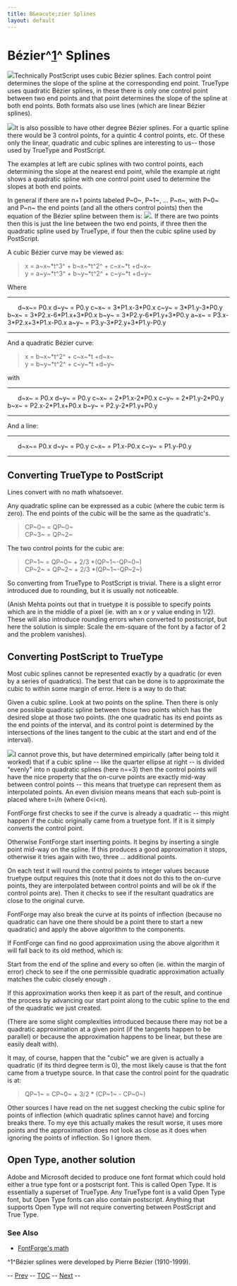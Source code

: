 ```yaml
---
title: B&eacute;zier Splines
layout: default
---
```



Bézier^[1](#bezier)^ Splines
============================

![](img/splines.gif)Technically PostScript uses cubic Bézier splines. Each
control point determines the slope of the spline at the corresponding
end point. TrueType uses quadratic Bézier splines, in these there is
only one control point between two end points and that point determines
the slope of the spline at both end points. Both formats also use lines
(which are linear Bézier splines).

![](img/quadbezier.gif)It is also possible to have other degree Bézier
splines. For a quartic spline there would be 3 control points, for a
quintic 4 control points, etc. Of these only the linear, quadratic and
cubic splines are interesting to us-- those used by TrueType and
PostScript.

The examples at left are cubic splines with two control points, each
determining the slope at the nearest end point, while the example at
right shows a quadratic spline with one control point used to determine
the slopes at both end points.

In general if there are n+1 points labeled P~0~, P~1~, ... P~n~, with
P~0~ and P~n~ the end points (and all the others control points) then
the equation of the Bézier spline between them is: ![](img/bezier.gif). If
there are two points then this is just the line between the two end
points, if three then the quadratic spline used by TrueType, if four
then the cubic spline used by PostScript.

A cubic Bézier curve may be viewed as:

> x = a~x~\*t^3^ + b~x~\*t^2^ + c~x~\*t +d~x~\
>  y = a~y~\*t^3^ + b~y~\*t^2^ + c~y~\*t +d~y~

Where

  ------- ---------------------------------- ----------------------------------
          d~x~= P0.x                         d~y~ = P0.y
          c~x~ = 3\*P1.x-3\*P0.x             c~y~ = 3\*P1.y-3\*P0.y
          b~x~ = 3\*P2.x-6\*P1.x+3\*P0.x     b~y~ = 3\*P2.y-6\*P1.y+3\*P0.y
          a~x~ = P3.x-3\*P2.x+3\*P1.x-P0.x   a~y~ = P3.y-3\*P2.y+3\*P1.y-P0.y
  ------- ---------------------------------- ----------------------------------

And a quadratic Bézier curve:

> x = b~x~\*t^2^ + c~x~\*t +d~x~\
>  y = b~y~\*t^2^ + c~y~\*t +d~y~

with

  ------- -------------------------- --------------------------
          d~x~ = P0.x                d~y~ = P0.y
          c~x~ = 2\*P1.x-2\*P0.x     c~y~ = 2\*P1.y-2\*P0.y
          b~x~ = P2.x-2\*P1.x+P0.x   b~y~ = P2.y-2\*P1.y+P0.y
  ------- -------------------------- --------------------------

And a line:

  ------- ------------------ ------------------
          d~x~= P0.x         d~y~ = P0.y
          c~x~ = P1.x-P0.x   c~y~ = P1.y-P0.y
  ------- ------------------ ------------------

Converting TrueType to PostScript
---------------------------------

Lines convert with no math whatsoever.

Any quadratic spline can be expressed as a cubic (where the cubic term
is zero). The end points of the cubic will be the same as the
quadratic's.

> CP~0~ = QP~0~\
>  CP~3~ = QP~2~

The two control points for the cubic are:

> CP~1~ = QP~0~ + 2/3 \*(QP~1~-QP~0~)\
>  CP~2~ = QP~2~ + 2/3 \*(QP~1~-QP~2~)

So converting from TrueType to PostScript is trivial. There is a slight
error introduced due to rounding, but it is usually not noticeable.

(Anish Mehta points out that in truetype it is possible to specify
points which are in the middle of a pixel (ie. with an x or y value
ending in 1/2). These will also introduce rounding errors when converted
to postscript, but here the solution is simple: Scale the em-square of
the font by a factor of 2 and the problem vanishes).

Converting PostScript to TrueType
---------------------------------

Most cubic splines cannot be represented exactly by a quadratic (or even
by a series of quadratics). The best that can be done is to approximate
the cubic to within some margin of error. Here is a way to do that:

Given a cubic spline. Look at two points on the spline. Then there is
only one possible quadratic spline between those two points which has
the desired slope at those two points. (the one quadratic has its end
points as the end points of the interval, and its control point is
determined by the intersections of the lines tangent to the cubic at the
start and end of the interval).

![](img/cubic2quad.png)I cannot prove this, but have determined empirically
(after being told it worked) that if a cubic spline -- like the quarter
ellipse at right -- is divided "evenly" into n quadratic splines (here
n==3) then the control points will have the nice property that the
on-curve points are exactly mid-way between control points -- this means
that truetype can represent them as interpolated points. An even
division means means that each sub-point is placed where t=i/n (where
0\<i\<n).

FontForge first checks to see if the curve is already a quadratic --
this might happen if the cubic originally came from a truetype font. If
it is it simply converts the control point.

Otherwise FontForge start inserting points. It begins by inserting a
single point mid-way on the spline. If this produces a good
approximation it stops, otherwise it tries again with two, three ...
additional points.

On each test it will round the control points to integer values because
truetype output requires this (note that it does not do this to the
on-curve points, they are interpolated between control points and will
be ok if the control points are). Then it checks to see if the resultant
quadratics are close to the original curve.

FontForge may also break the curve at its points of inflection (because
no quadratic can have one there should be a point there to start a new
quadratic) and apply the above algorithm to the components.

If FontForge can find no good approximation using the above algorithm it
will fall back to its old method, which is:

Start from the end of the spline and every so often (ie. within the
margin of error) check to see if the one permissible quadratic
approximation actually matches the cubic closely enough .

If this approximation works then keep it as part of the result, and
continue the process by advancing our start point along to the cubic
spline to the end of the quadratic we just created.

(There are some slight complexities introduced because there may not be
a quadratic approximation at a given point (if the tangents happen to be
parallel) or because the approximation happens to be linear, but these
are easily dealt with).

It may, of course, happen that the "cubic" we are given is actually a
quadratic (if its third degree term is 0), the most likely cause is that
the font came from a truetype source. In that case the control point for
the quadratic is at:

> QP~1~ = CP~0~ + 3/2 \* (CP~1~ - CP~0~)

Other sources I have read on the net suggest checking the cubic spline
for points of inflection (which quadratic splines cannot have) and
forcing breaks there. To my eye this actually makes the result worse, it
uses more points and the approximation does not look as close as it does
when ignoring the points of inflection. So I ignore them.

Open Type, another solution
---------------------------

Adobe and Microsoft decided to produce one font format which could hold
either a true type font or a postscript font. This is called Open Type.
It is essentially a superset of TrueType. Any TrueType font is a valid
Open Type font, but Open Type fonts can also contain postscript.
Anything that supports Open Type will not require converting between
PostScript and True Type.

### See Also

-   [FontForge's math](pfaeditmath.html)

^1^Bézier splines were developed by Pierre Bézier (1910-1999).

-- [Prev](sfdformat.html) -- [TOC](overview.html) --
[Next](corpchar.html) --
